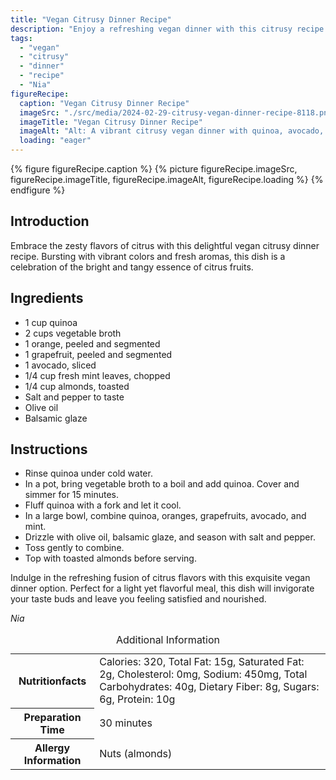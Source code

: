 ```yaml
---
title: "Vegan Citrusy Dinner Recipe"
description: "Enjoy a refreshing vegan dinner with this citrusy recipe. Packed with vibrant flavors of citrus fruits, this dish is a zesty delight for your taste buds."
tags:
  - "vegan"
  - "citrusy"
  - "dinner"
  - "recipe"
  - "Nia"
figureRecipe: 
  caption: "Vegan Citrusy Dinner Recipe"
  imageSrc: "./src/media/2024-02-29-citrusy-vegan-dinner-recipe-8118.png"
  imageTitle: "Vegan Citrusy Dinner Recipe"
  imageAlt: "Alt: A vibrant citrusy vegan dinner with quinoa, avocado, mint, and toasted almonds, surrounded by fresh fruits and garnishes on a clean table."
  loading: "eager"
---
```


{% figure figureRecipe.caption %}
{% picture figureRecipe.imageSrc, figureRecipe.imageTitle, figureRecipe.imageAlt, figureRecipe.loading %}
{% endfigure %}

## Introduction

Embrace the zesty flavors of citrus with this delightful vegan citrusy dinner recipe. Bursting with vibrant colors and fresh aromas, this dish is a celebration of the bright and tangy essence of citrus fruits.

## Ingredients

* 1 cup quinoa
* 2 cups vegetable broth
* 1 orange, peeled and segmented
* 1 grapefruit, peeled and segmented
* 1 avocado, sliced
* 1/4 cup fresh mint leaves, chopped
* 1/4 cup almonds, toasted
* Salt and pepper to taste
* Olive oil
* Balsamic glaze

## Instructions

* Rinse quinoa under cold water.
* In a pot, bring vegetable broth to a boil and add quinoa. Cover and simmer for 15 minutes.
* Fluff quinoa with a fork and let it cool.
* In a large bowl, combine quinoa, oranges, grapefruits, avocado, and mint.
* Drizzle with olive oil, balsamic glaze, and season with salt and pepper.
* Toss gently to combine.
* Top with toasted almonds before serving.

Indulge in the refreshing fusion of citrus flavors with this exquisite vegan dinner option. Perfect for a light yet flavorful meal, this dish will invigorate your taste buds and leave you feeling satisfied and nourished.

*Nia*

<table><caption class='sr-only'>Additional Information</caption><tr><th>Nutritionfacts</th><td>Calories: 320, Total Fat: 15g, Saturated Fat: 2g, Cholesterol: 0mg, Sodium: 450mg, Total Carbohydrates: 40g, Dietary Fiber: 8g, Sugars: 6g, Protein: 10g&nbsp;</td></tr><tr><th>Preparation Time</th><td>30 minutes&nbsp;</td></tr><tr><th>Allergy Information</th><td>Nuts (almonds)&nbsp;</td></tr></table>

